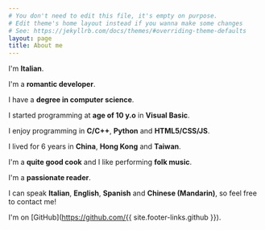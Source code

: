 ```yaml
---
# You don't need to edit this file, it's empty on purpose.
# Edit theme's home layout instead if you wanna make some changes
# See: https://jekyllrb.com/docs/themes/#overriding-theme-defaults
layout: page
title: About me
---
```


I'm **Italian**.

I'm a **romantic developer**.

I have a **degree in computer science**.

I started programming at **age of 10 y.o** in **Visual Basic**.

I enjoy programming in **C/C++**, **Python** and **HTML5/CSS/JS**.

I lived for 6 years in **China**, **Hong Kong** and **Taiwan**.

I'm a **quite good cook** and I like performing **folk music**.

I'm a **passionate reader**.

I can speak **Italian**, **English**, **Spanish** and **Chinese (Mandarin)**, so
feel free to contact me!

I'm on [GitHub](https://github.com/{{ site.footer-links.github }}).
